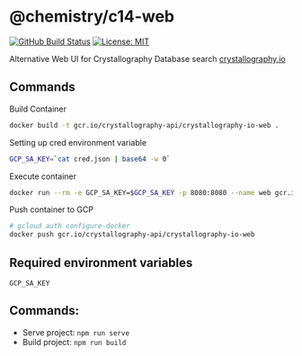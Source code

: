 # @chemistry/c14-web
[![GitHub Build Status](https://github.com/chemistry/crystallography-api/workflows/CI/badge.svg)](https://github.com/chemistry/crystallography-api/actions?query=workflow%3ACI)
[![License: MIT](https://img.shields.io/badge/License-MIT-gren.svg)](https://opensource.org/licenses/MIT)

Alternative Web UI for Crystallography Database search [crystallography.io](https://crystallography.io/)

## Commands
Build Container
```bash
docker build -t gcr.io/crystallography-api/crystallography-io-web .
```

Setting up cred environment variable
```bash
GCP_SA_KEY=`cat cred.json | base64 -w 0`
```

Execute container
```bash
docker run --rm -e GCP_SA_KEY=$GCP_SA_KEY -p 8080:8080 --name web gcr.io/crystallography-api/crystallography-io-web
```

Push container to GCP
```bash
# gcloud auth configure-docker
docker push gcr.io/crystallography-api/crystallography-io-web
```
## Required environment variables
    GCP_SA_KEY

## Commands:
  * Serve project: `npm run serve`
  * Build project: `npm run build`
